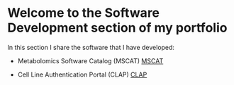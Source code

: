 # Welcome to the Software Development section of my portfolio

In this section I share the software that I have developed:
- Metabolomics Software Catalog (MSCAT)
[MSCAT](https://mscat.metabolomicsworkbench.org/)

- Cell Line Authentication Portal (CLAP)
[CLAP](https://bioinformatics.cuanschutz.edu/CLAP/)
